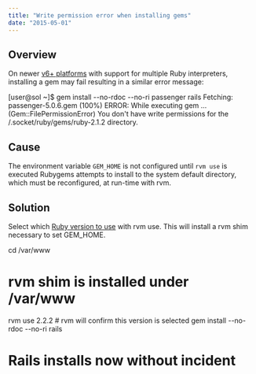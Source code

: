 ```yaml
---
title: "Write permission error when installing gems"
date: "2015-05-01"
---
```


## Overview

On newer [v6+ platforms](https://kb.apnscp.com/platform/determining-platform-version/) with support for multiple Ruby interpreters, installing a gem may fail resulting in a similar error message:

 \[user@sol ~\]$ gem install --no-rdoc --no-ri passenger rails
 Fetching: passenger-5.0.6.gem (100%)
 ERROR: While executing gem ... (Gem::FilePermissionError)
 You don't have write permissions for the /.socket/ruby/gems/ruby-2.1.2 directory.

## Cause

The environment variable `GEM_HOME` is not configured until `rvm use` is executed Rubygems attempts to install to the system default directory, which must be reconfigured, at run-time with rvm.

## Solution

Select which [Ruby version to use](https://kb.apnscp.com/ruby/changing-ruby-versions/) with rvm use. This will install a rvm shim necessary to set GEM\_HOME.

cd /var/www
# rvm shim is installed under /var/www
rvm use 2.2.2
# rvm will confirm this version is selected
gem install --no-rdoc --no-ri rails
# Rails installs now without incident
